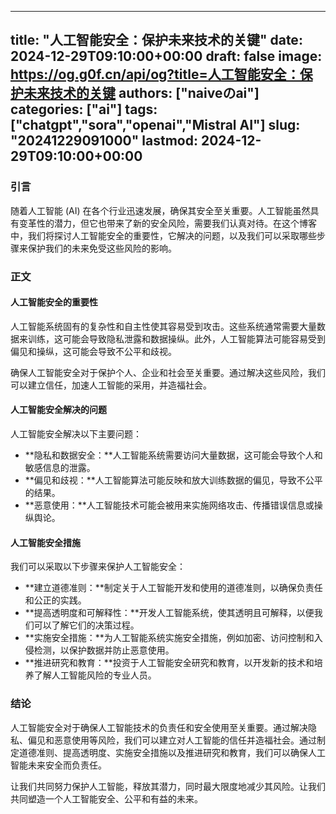 
---
title: "人工智能安全：保护未来技术的关键"
date: 2024-12-29T09:10:00+00:00
draft: false
image: https://og.g0f.cn/api/og?title=人工智能安全：保护未来技术的关键
authors: ["naiveのai"]
categories: ["ai"]
tags: ["chatgpt","sora","openai","Mistral AI"]
slug: "20241229091000"
lastmod: 2024-12-29T09:10:00+00:00
---
### 引言

随着人工智能 (AI) 在各个行业迅速发展，确保其安全至关重要。人工智能虽然具有变革性的潜力，但它也带来了新的安全风险，需要我们认真对待。在这个博客中，我们将探讨人工智能安全的重要性，它解决的问题，以及我们可以采取哪些步骤来保护我们的未来免受这些风险的影响。

### 正文

#### 人工智能安全的重要性

人工智能系统固有的复杂性和自主性使其容易受到攻击。这些系统通常需要大量数据来训练，这可能会导致隐私泄露和数据操纵。此外，人工智能算法可能容易受到偏见和操纵，这可能会导致不公平和歧视。

确保人工智能安全对于保护个人、企业和社会至关重要。通过解决这些风险，我们可以建立信任，加速人工智能的采用，并造福社会。

#### 人工智能安全解决的问题

人工智能安全解决以下主要问题：

- **隐私和数据安全：**人工智能系统需要访问大量数据，这可能会导致个人和敏感信息的泄露。
- **偏见和歧视：**人工智能算法可能反映和放大训练数据的偏见，导致不公平的结果。
- **恶意使用：**人工智能技术可能会被用来实施网络攻击、传播错误信息或操纵舆论。

#### 人工智能安全措施

我们可以采取以下步骤来保护人工智能安全：

- **建立道德准则：**制定关于人工智能开发和使用的道德准则，以确保负责任和公正的实践。
- **提高透明度和可解释性：**开发人工智能系统，使其透明且可解释，以便我们可以了解它们的决策过程。
- **实施安全措施：**为人工智能系统实施安全措施，例如加密、访问控制和入侵检测，以保护数据并防止恶意使用。
- **推进研究和教育：**投资于人工智能安全研究和教育，以开发新的技术和培养了解人工智能风险的专业人员。

### 结论

人工智能安全对于确保人工智能技术的负责任和安全使用至关重要。通过解决隐私、偏见和恶意使用等风险，我们可以建立对人工智能的信任并造福社会。通过制定道德准则、提高透明度、实施安全措施以及推进研究和教育，我们可以确保人工智能未来安全而负责任。

让我们共同努力保护人工智能，释放其潜力，同时最大限度地减少其风险。让我们共同塑造一个人工智能安全、公平和有益的未来。